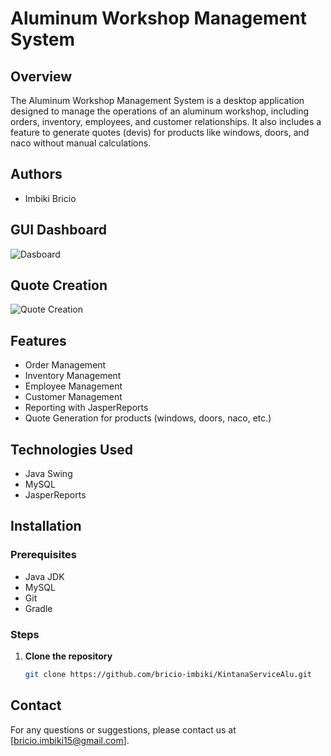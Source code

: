 # Aluminum Workshop Management System

## Overview
The Aluminum Workshop Management System is a desktop application designed to manage the operations of an aluminum workshop, including orders, inventory, employees, and customer relationships. It also includes a feature to generate quotes (devis) for products like windows, doors, and naco without manual calculations.

## Authors

- Imbiki Bricio

## GUI Dashboard
![Dasboard](https://imbikibricio.vercel.app/images/realisations/kintanaServiceAlu.png)

## Quote Creation
![Quote Creation](https://imbikibricio.vercel.app/images/realisations/creation-devis.png)


## Features
- Order Management
- Inventory Management
- Employee Management
- Customer Management
- Reporting with JasperReports
- Quote Generation for products (windows, doors, naco, etc.)

## Technologies Used
- Java Swing
- MySQL
- JasperReports

## Installation

### Prerequisites
- Java JDK
- MySQL
- Git
- Gradle

### Steps
1. **Clone the repository**
    ```sh
    git clone https://github.com/bricio-imbiki/KintanaServiceAlu.git
    ```
## Contact
For any questions or suggestions, please contact us at [bricio.imbiki15@gmail.com].
